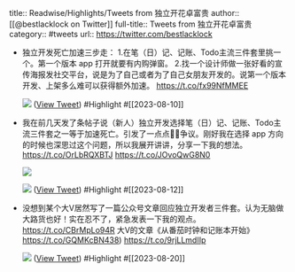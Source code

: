 title:: Readwise/Highlights/Tweets from 独立开花卓富贵
author:: [[@bestlacklock on Twitter]]
full-title:: Tweets from 独立开花卓富贵
category:: #tweets
url:: https://twitter.com/bestlacklock

- 独立开发死亡加速三步走：
  1.在笔（日）记、记账、Todo主流三件套里挑一个。第一个版本 app 打开就要有内购弹窗。
  2.找一个设计师做一张好看的宣传海报发社交平台，说是为了自己或者为了自己女朋友开发的。说第一个版本开发、上架多么难可以获得额外加速。 https://t.co/fx99NfMMEE
  
  ![](https://pbs.twimg.com/media/F3Jz1NEbMAA0g2d.png) ([View Tweet](https://twitter.com/bestlacklock/status/1689540264476778497)) #Highlight #[[2023-08-10]]
- 我在前几天发了条帖子说（新人）独立开发选择笔（日）记、记账、Todo主流三件套之一等于加速死亡。引发了一点点🤏🏻争议。刚好我在选择 app 方向的时候也深思过这个问题，所以我展开讲讲，分享一下我的想法。https://t.co/OrLbRQXBTJ https://t.co/JOvoQwG8N0
  
  ![](https://pbs.twimg.com/media/F3Pah67awAAMA7D.jpg)
  
  ![](https://pbs.twimg.com/media/F3PaickbIAA2sIm.jpg) ([View Tweet](https://twitter.com/bestlacklock/status/1689934612737429504)) #Highlight #[[2023-08-12]]
- 没想到某个大V居然写了一篇公众号文章回应独立开发者三件套。认为无脑做大路货也好！实在忍不了，紧急发表一下我的观点。https://t.co/CBrMpLo94R
  大V的文章《从番茄时钟和记账本开始》https://t.co/GQMKcBN438) https://t.co/9rjLLmdIIp
  
  ![](https://pbs.twimg.com/media/F36BUELaYAAE8Nt.jpg) ([View Tweet](https://twitter.com/bestlacklock/status/1692932707981173211)) #Highlight #[[2023-08-20]]
